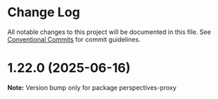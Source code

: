 # Change Log

All notable changes to this project will be documented in this file.
See [Conventional Commits](https://conventionalcommits.org) for commit guidelines.

# 1.22.0 (2025-06-16)

**Note:** Version bump only for package perspectives-proxy
